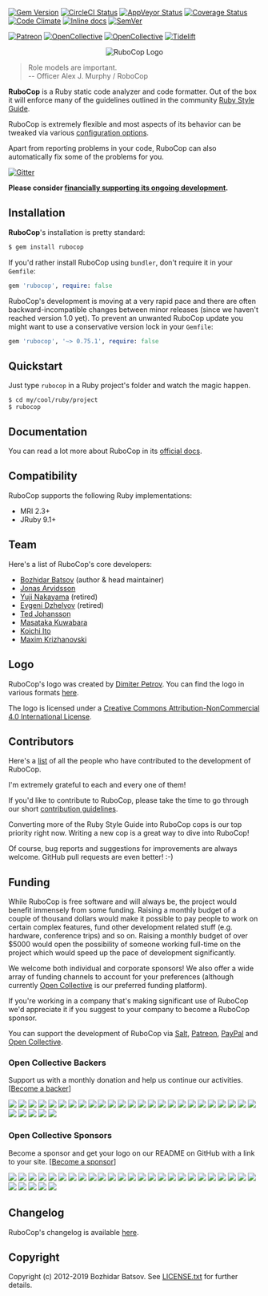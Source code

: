 [![Gem Version](https://badge.fury.io/rb/rubocop.svg)](https://badge.fury.io/rb/rubocop)
[![CircleCI Status](https://circleci.com/gh/rubocop-hq/rubocop/tree/master.svg?style=svg)](https://circleci.com/gh/rubocop-hq/rubocop/tree/master)
[![AppVeyor Status](https://ci.appveyor.com/api/projects/status/sj3ye7n5690d0nvg?svg=true)](https://ci.appveyor.com/project/bbatsov/rubocop)
[![Coverage Status](https://api.codeclimate.com/v1/badges/ad6e76460499c8c99697/test_coverage)](https://codeclimate.com/github/bbatsov/rubocop)
[![Code Climate](https://codeclimate.com/github/bbatsov/rubocop/badges/gpa.svg)](https://codeclimate.com/github/bbatsov/rubocop)
[![Inline docs](https://inch-ci.org/github/bbatsov/rubocop.svg)](https://inch-ci.org/github/bbatsov/rubocop)
[![SemVer](https://api.dependabot.com/badges/compatibility_score?dependency-name=rubocop&package-manager=bundler&version-scheme=semver)](https://dependabot.com/compatibility-score.html?dependency-name=rubocop&package-manager=bundler&version-scheme=semver)

[![Patreon](https://img.shields.io/badge/patreon-donate-orange.svg)](https://www.patreon.com/bbatsov)
[![OpenCollective](https://opencollective.com/rubocop/backers/badge.svg)](#open-collective-backers)
[![OpenCollective](https://opencollective.com/rubocop/sponsors/badge.svg)](#open-collective-sponsors)
[![Tidelift](https://tidelift.com/badges/package/rubygems/rubocop)](https://tidelift.com/subscription/pkg/rubygems-rubocop?utm_source=rubygems-rubocop&utm_medium=referral&utm_campaign=readme)

<p align="center">
  <img src="https://raw.githubusercontent.com/rubocop-hq/rubocop/master/logo/rubo-logo-horizontal.png" alt="RuboCop Logo"/>
</p>

> Role models are important. <br/>
> -- Officer Alex J. Murphy / RoboCop

**RuboCop** is a Ruby static code analyzer and code formatter. Out of
the box it will enforce many of the guidelines outlined in the
community [Ruby Style
Guide](https://rubystyle.guide).

RuboCop is extremely flexible and most aspects of its behavior can be tweaked via various
[configuration options](https://github.com/rubocop-hq/rubocop/blob/master/config/default.yml).

Apart from reporting problems in your code, RuboCop can also
automatically fix some of the problems for you.

[![Gitter](https://badges.gitter.im/Join%20Chat.svg)](https://gitter.im/bbatsov/rubocop?utm_source=badge&utm_medium=badge&utm_campaign=pr-badge&utm_content=badge)

**Please consider [financially supporting its ongoing development](#funding).**

## Installation

**RuboCop**'s installation is pretty standard:

```sh
$ gem install rubocop
```

If you'd rather install RuboCop using `bundler`, don't require it in your `Gemfile`:

```rb
gem 'rubocop', require: false
```

RuboCop's development is moving at a very rapid pace and there are
often backward-incompatible changes between minor releases (since we
haven't reached version 1.0 yet). To prevent an unwanted RuboCop update you
might want to use a conservative version lock in your `Gemfile`:

```rb
gem 'rubocop', '~> 0.75.1', require: false
```

## Quickstart

Just type `rubocop` in a Ruby project's folder and watch the magic happen.

```
$ cd my/cool/ruby/project
$ rubocop
```

## Documentation

You can read a lot more about RuboCop in its [official docs](https://docs.rubocop.org).

## Compatibility

RuboCop supports the following Ruby implementations:

* MRI 2.3+
* JRuby 9.1+

## Team

Here's a list of RuboCop's core developers:

* [Bozhidar Batsov](https://github.com/bbatsov) (author & head maintainer)
* [Jonas Arvidsson](https://github.com/jonas054)
* [Yuji Nakayama](https://github.com/yujinakayama) (retired)
* [Evgeni Dzhelyov](https://github.com/edzhelyov) (retired)
* [Ted Johansson](https://github.com/drenmi)
* [Masataka Kuwabara](https://github.com/pocke)
* [Koichi Ito](https://github.com/koic)
* [Maxim Krizhanovski](https://github.com/darhazer)

## Logo

RuboCop's logo was created by [Dimiter Petrov](https://www.chadomoto.com/). You can find the logo in various
formats [here](https://github.com/rubocop-hq/rubocop/tree/master/logo).

The logo is licensed under a
[Creative Commons Attribution-NonCommercial 4.0 International License](https://creativecommons.org/licenses/by-nc/4.0/deed.en_GB).

## Contributors

Here's a [list](https://github.com/rubocop-hq/rubocop/graphs/contributors) of
all the people who have contributed to the development of RuboCop.

I'm extremely grateful to each and every one of them!

If you'd like to contribute to RuboCop, please take the time to go
through our short
[contribution guidelines](CONTRIBUTING.md).

Converting more of the Ruby Style Guide into RuboCop cops is our top
priority right now. Writing a new cop is a great way to dive into RuboCop!

Of course, bug reports and suggestions for improvements are always
welcome. GitHub pull requests are even better! :-)

## Funding

While RuboCop is free software and will always be, the project would benefit immensely from some funding.
Raising a monthly budget of a couple of thousand dollars would make it possible to pay people to work on
certain complex features, fund other development related stuff (e.g. hardware, conference trips) and so on.
Raising a monthly budget of over $5000 would open the possibility of someone working full-time on the project
which would speed up the pace of development significantly.

We welcome both individual and corporate sponsors! We also offer a
wide array of funding channels to account for your preferences
(although
currently [Open Collective](https://opencollective.com/rubocop) is our
preferred funding platform).

If you're working in a company that's making significant use of RuboCop we'd appreciate it if you suggest to your company
to become a RuboCop sponsor.

You can support the development of RuboCop via
[Salt](https://salt.bountysource.com/teams/rubocop),
[Patreon](https://www.patreon.com/bbatsov),
[PayPal](https://paypal.me/bbatsov)
and [Open Collective](https://opencollective.com/rubocop).

### Open Collective Backers

Support us with a monthly donation and help us continue our activities. [[Become a backer](https://opencollective.com/rubocop#backer)]

<a href="https://opencollective.com/rubocop/backer/0/website" target="_blank"><img src="https://opencollective.com/rubocop/backer/0/avatar.svg"></a>
<a href="https://opencollective.com/rubocop/backer/1/website" target="_blank"><img src="https://opencollective.com/rubocop/backer/1/avatar.svg"></a>
<a href="https://opencollective.com/rubocop/backer/2/website" target="_blank"><img src="https://opencollective.com/rubocop/backer/2/avatar.svg"></a>
<a href="https://opencollective.com/rubocop/backer/3/website" target="_blank"><img src="https://opencollective.com/rubocop/backer/3/avatar.svg"></a>
<a href="https://opencollective.com/rubocop/backer/4/website" target="_blank"><img src="https://opencollective.com/rubocop/backer/4/avatar.svg"></a>
<a href="https://opencollective.com/rubocop/backer/5/website" target="_blank"><img src="https://opencollective.com/rubocop/backer/5/avatar.svg"></a>
<a href="https://opencollective.com/rubocop/backer/6/website" target="_blank"><img src="https://opencollective.com/rubocop/backer/6/avatar.svg"></a>
<a href="https://opencollective.com/rubocop/backer/7/website" target="_blank"><img src="https://opencollective.com/rubocop/backer/7/avatar.svg"></a>
<a href="https://opencollective.com/rubocop/backer/8/website" target="_blank"><img src="https://opencollective.com/rubocop/backer/8/avatar.svg"></a>
<a href="https://opencollective.com/rubocop/backer/9/website" target="_blank"><img src="https://opencollective.com/rubocop/backer/9/avatar.svg"></a>
<a href="https://opencollective.com/rubocop/backer/10/website" target="_blank"><img src="https://opencollective.com/rubocop/backer/10/avatar.svg"></a>
<a href="https://opencollective.com/rubocop/backer/11/website" target="_blank"><img src="https://opencollective.com/rubocop/backer/11/avatar.svg"></a>
<a href="https://opencollective.com/rubocop/backer/12/website" target="_blank"><img src="https://opencollective.com/rubocop/backer/12/avatar.svg"></a>
<a href="https://opencollective.com/rubocop/backer/13/website" target="_blank"><img src="https://opencollective.com/rubocop/backer/13/avatar.svg"></a>
<a href="https://opencollective.com/rubocop/backer/14/website" target="_blank"><img src="https://opencollective.com/rubocop/backer/14/avatar.svg"></a>
<a href="https://opencollective.com/rubocop/backer/15/website" target="_blank"><img src="https://opencollective.com/rubocop/backer/15/avatar.svg"></a>
<a href="https://opencollective.com/rubocop/backer/16/website" target="_blank"><img src="https://opencollective.com/rubocop/backer/16/avatar.svg"></a>
<a href="https://opencollective.com/rubocop/backer/17/website" target="_blank"><img src="https://opencollective.com/rubocop/backer/17/avatar.svg"></a>
<a href="https://opencollective.com/rubocop/backer/18/website" target="_blank"><img src="https://opencollective.com/rubocop/backer/18/avatar.svg"></a>
<a href="https://opencollective.com/rubocop/backer/19/website" target="_blank"><img src="https://opencollective.com/rubocop/backer/19/avatar.svg"></a>
<a href="https://opencollective.com/rubocop/backer/20/website" target="_blank"><img src="https://opencollective.com/rubocop/backer/20/avatar.svg"></a>
<a href="https://opencollective.com/rubocop/backer/21/website" target="_blank"><img src="https://opencollective.com/rubocop/backer/21/avatar.svg"></a>
<a href="https://opencollective.com/rubocop/backer/22/website" target="_blank"><img src="https://opencollective.com/rubocop/backer/22/avatar.svg"></a>
<a href="https://opencollective.com/rubocop/backer/23/website" target="_blank"><img src="https://opencollective.com/rubocop/backer/23/avatar.svg"></a>
<a href="https://opencollective.com/rubocop/backer/24/website" target="_blank"><img src="https://opencollective.com/rubocop/backer/24/avatar.svg"></a>
<a href="https://opencollective.com/rubocop/backer/25/website" target="_blank"><img src="https://opencollective.com/rubocop/backer/25/avatar.svg"></a>
<a href="https://opencollective.com/rubocop/backer/26/website" target="_blank"><img src="https://opencollective.com/rubocop/backer/26/avatar.svg"></a>
<a href="https://opencollective.com/rubocop/backer/27/website" target="_blank"><img src="https://opencollective.com/rubocop/backer/27/avatar.svg"></a>
<a href="https://opencollective.com/rubocop/backer/28/website" target="_blank"><img src="https://opencollective.com/rubocop/backer/28/avatar.svg"></a>
<a href="https://opencollective.com/rubocop/backer/29/website" target="_blank"><img src="https://opencollective.com/rubocop/backer/29/avatar.svg"></a>

### Open Collective Sponsors

Become a sponsor and get your logo on our README on GitHub with a link to your site. [[Become a sponsor](https://opencollective.com/rubocop#sponsor)]

<a href="https://opencollective.com/rubocop/sponsor/0/website" target="_blank"><img src="https://opencollective.com/rubocop/sponsor/0/avatar.svg"></a>
<a href="https://opencollective.com/rubocop/sponsor/1/website" target="_blank"><img src="https://opencollective.com/rubocop/sponsor/1/avatar.svg"></a>
<a href="https://opencollective.com/rubocop/sponsor/2/website" target="_blank"><img src="https://opencollective.com/rubocop/sponsor/2/avatar.svg"></a>
<a href="https://opencollective.com/rubocop/sponsor/3/website" target="_blank"><img src="https://opencollective.com/rubocop/sponsor/3/avatar.svg"></a>
<a href="https://opencollective.com/rubocop/sponsor/4/website" target="_blank"><img src="https://opencollective.com/rubocop/sponsor/4/avatar.svg"></a>
<a href="https://opencollective.com/rubocop/sponsor/5/website" target="_blank"><img src="https://opencollective.com/rubocop/sponsor/5/avatar.svg"></a>
<a href="https://opencollective.com/rubocop/sponsor/6/website" target="_blank"><img src="https://opencollective.com/rubocop/sponsor/6/avatar.svg"></a>
<a href="https://opencollective.com/rubocop/sponsor/7/website" target="_blank"><img src="https://opencollective.com/rubocop/sponsor/7/avatar.svg"></a>
<a href="https://opencollective.com/rubocop/sponsor/8/website" target="_blank"><img src="https://opencollective.com/rubocop/sponsor/8/avatar.svg"></a>
<a href="https://opencollective.com/rubocop/sponsor/9/website" target="_blank"><img src="https://opencollective.com/rubocop/sponsor/9/avatar.svg"></a>
<a href="https://opencollective.com/rubocop/sponsor/10/website" target="_blank"><img src="https://opencollective.com/rubocop/sponsor/10/avatar.svg"></a>
<a href="https://opencollective.com/rubocop/sponsor/11/website" target="_blank"><img src="https://opencollective.com/rubocop/sponsor/11/avatar.svg"></a>
<a href="https://opencollective.com/rubocop/sponsor/12/website" target="_blank"><img src="https://opencollective.com/rubocop/sponsor/12/avatar.svg"></a>
<a href="https://opencollective.com/rubocop/sponsor/13/website" target="_blank"><img src="https://opencollective.com/rubocop/sponsor/13/avatar.svg"></a>
<a href="https://opencollective.com/rubocop/sponsor/14/website" target="_blank"><img src="https://opencollective.com/rubocop/sponsor/14/avatar.svg"></a>
<a href="https://opencollective.com/rubocop/sponsor/15/website" target="_blank"><img src="https://opencollective.com/rubocop/sponsor/15/avatar.svg"></a>
<a href="https://opencollective.com/rubocop/sponsor/16/website" target="_blank"><img src="https://opencollective.com/rubocop/sponsor/16/avatar.svg"></a>
<a href="https://opencollective.com/rubocop/sponsor/17/website" target="_blank"><img src="https://opencollective.com/rubocop/sponsor/17/avatar.svg"></a>
<a href="https://opencollective.com/rubocop/sponsor/18/website" target="_blank"><img src="https://opencollective.com/rubocop/sponsor/18/avatar.svg"></a>
<a href="https://opencollective.com/rubocop/sponsor/19/website" target="_blank"><img src="https://opencollective.com/rubocop/sponsor/19/avatar.svg"></a>
<a href="https://opencollective.com/rubocop/sponsor/20/website" target="_blank"><img src="https://opencollective.com/rubocop/sponsor/20/avatar.svg"></a>
<a href="https://opencollective.com/rubocop/sponsor/21/website" target="_blank"><img src="https://opencollective.com/rubocop/sponsor/21/avatar.svg"></a>
<a href="https://opencollective.com/rubocop/sponsor/22/website" target="_blank"><img src="https://opencollective.com/rubocop/sponsor/22/avatar.svg"></a>
<a href="https://opencollective.com/rubocop/sponsor/23/website" target="_blank"><img src="https://opencollective.com/rubocop/sponsor/23/avatar.svg"></a>
<a href="https://opencollective.com/rubocop/sponsor/24/website" target="_blank"><img src="https://opencollective.com/rubocop/sponsor/24/avatar.svg"></a>
<a href="https://opencollective.com/rubocop/sponsor/25/website" target="_blank"><img src="https://opencollective.com/rubocop/sponsor/25/avatar.svg"></a>
<a href="https://opencollective.com/rubocop/sponsor/26/website" target="_blank"><img src="https://opencollective.com/rubocop/sponsor/26/avatar.svg"></a>
<a href="https://opencollective.com/rubocop/sponsor/27/website" target="_blank"><img src="https://opencollective.com/rubocop/sponsor/27/avatar.svg"></a>
<a href="https://opencollective.com/rubocop/sponsor/28/website" target="_blank"><img src="https://opencollective.com/rubocop/sponsor/28/avatar.svg"></a>
<a href="https://opencollective.com/rubocop/sponsor/29/website" target="_blank"><img src="https://opencollective.com/rubocop/sponsor/29/avatar.svg"></a>

## Changelog

RuboCop's changelog is available [here](CHANGELOG.md).

## Copyright

Copyright (c) 2012-2019 Bozhidar Batsov. See [LICENSE.txt](LICENSE.txt) for
further details.

